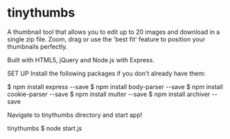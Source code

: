 # tinythumbs

A thumbnail tool that allows you to edit up to 20 images and download in a single zip file. Zoom, drag or use the 'best fit' feature to position your thumbnails perfectly.

Built with HTML5, jQuery and Node.js with Express. 

SET UP
Install the following packages if you don't already have them:

$ npm install express --save
$ npm install body-parser --save
$ npm install cookie-parser --save
$ npm install multer --save
$ npm install archiver --save

Navigate to tinythumbs directory and start app!

tinythumbs $ node start.js
